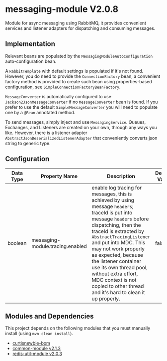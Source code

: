 # messaging-module V2.0.8

Module for async messaging using RabbitMQ, it provides convenient services and listener adapters for dispatching and consuming messages.

## Implementation

Relevant beans are populated by the `MessagingModuleAutoConfiguration` auto-configuration bean.

A `RabbitTemplate` with default settings is populated if it's not found. However, you do need to provide the `ConnectionFactory` bean, a convenient factory method is provided to create such bean using properties-based configuration, see `SimpleConnectionFactoryBeanFactory`.

`MessageConverter` is automatically configured to use `Jackson2JsonMessageConverter` if no `MessageConverter` bean is found. If you prefer to use the default `SimpleMessageConverter` you will need to populate one by a `@Bean` annotated method.

To send messages, simply inject and use `MessagingService`. Queues, Exchanges, and Listeners are created on your own, through any ways you like. However, there is a listener adapter `AbstractJsonDeserializedListenerAdapter` that conveniently converts json string to generic type.

## Configuration

Data Type | Property Name | Description | Default Value
----------|---------------|-------------|---------------
boolean | messaging-module.tracing.enabled | enable log tracing for messages, this is achieved by using message `headers`; traceId is put into message `headers` before dispatching, then the traceId is extracted by `AbstractTracingListener` and put into MDC. This may not work properly as expected, because the listener container use its own thread pool, without extra effort, MDC context is not copied to other thread and it's hard to clean it up properly. | false

## Modules and Dependencies

This project depends on the following modules that you must manually install (using `mvn clean install`).

- [curtisnewbie-bom](https://github.com/CurtisNewbie/curtisnewbie-bom)
- [common-module v2.1.3](https://github.com/CurtisNewbie/common-module/tree/v2.1.3)
- [redis-util-module v2.0.3](https://github.com/CurtisNewbie/redis-util-module/tree/v2.0.3)
